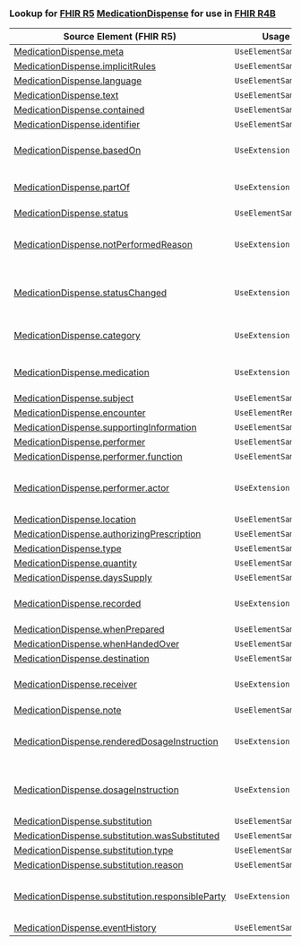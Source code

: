 ### Lookup for [FHIR R5](https://hl7.org/fhir/R5/) [MedicationDispense](https://hl7.org/fhir/R5/MedicationDispense.html) for use in [FHIR R4B](https://hl7.org/fhir/R4B/)

| Source Element (FHIR R5) | Usage | Target |
| -------------- | ----- | ------ |
| [MedicationDispense.meta](https://hl7.org/fhir/R5/MedicationDispense.html#resource) | `UseElementSameName` | [MedicationDispense.meta](https://hl7.org/fhir/R4B/MedicationDispense.html#resource) |
| [MedicationDispense.implicitRules](https://hl7.org/fhir/R5/MedicationDispense.html#resource) | `UseElementSameName` | [MedicationDispense.implicitRules](https://hl7.org/fhir/R4B/MedicationDispense.html#resource) |
| [MedicationDispense.language](https://hl7.org/fhir/R5/MedicationDispense.html#resource) | `UseElementSameName` | [MedicationDispense.language](https://hl7.org/fhir/R4B/MedicationDispense.html#resource) |
| [MedicationDispense.text](https://hl7.org/fhir/R5/MedicationDispense.html#resource) | `UseElementSameName` | [MedicationDispense.text](https://hl7.org/fhir/R4B/MedicationDispense.html#resource) |
| [MedicationDispense.contained](https://hl7.org/fhir/R5/MedicationDispense.html#resource) | `UseElementSameName` | [MedicationDispense.contained](https://hl7.org/fhir/R4B/MedicationDispense.html#resource) |
| [MedicationDispense.identifier](https://hl7.org/fhir/R5/MedicationDispense.html#resource) | `UseElementSameName` | [MedicationDispense.identifier](https://hl7.org/fhir/R4B/MedicationDispense.html#resource) |
| [MedicationDispense.basedOn](https://hl7.org/fhir/R5/MedicationDispense.html#resource) | `UseExtension` | [http://hl7.org/fhir/5.0/StructureDefinition/extension-MedicationDispense.basedOn](StructureDefinition-ext-R5-MedicationDispense.basedOn.html) |
| [MedicationDispense.partOf](https://hl7.org/fhir/R5/MedicationDispense.html#resource) | `UseExtension` | [http://hl7.org/fhir/5.0/StructureDefinition/extension-MedicationDispense.partOf](StructureDefinition-ext-R5-MedicationDispense.partOf.html) |
| [MedicationDispense.status](https://hl7.org/fhir/R5/MedicationDispense.html#resource) | `UseElementSameName` | [MedicationDispense.status](https://hl7.org/fhir/R4B/MedicationDispense.html#resource) |
| [MedicationDispense.notPerformedReason](https://hl7.org/fhir/R5/MedicationDispense.html#resource) | `UseExtension` | [http://hl7.org/fhir/5.0/StructureDefinition/extension-MedicationDispense.notPerformedReason](StructureDefinition-ext-R5-MedicationDispense.notPerformedReason.html) |
| [MedicationDispense.statusChanged](https://hl7.org/fhir/R5/MedicationDispense.html#resource) | `UseExtension` | [http://hl7.org/fhir/5.0/StructureDefinition/extension-MedicationDispense.statusChanged](StructureDefinition-ext-R5-MedicationDispense.statusChanged.html) |
| [MedicationDispense.category](https://hl7.org/fhir/R5/MedicationDispense.html#resource) | `UseExtension` | [http://hl7.org/fhir/5.0/StructureDefinition/extension-MedicationDispense.category](StructureDefinition-ext-R5-MedicationDispense.category.html) |
| [MedicationDispense.medication](https://hl7.org/fhir/R5/MedicationDispense.html#resource) | `UseExtension` | [http://hl7.org/fhir/5.0/StructureDefinition/extension-MedicationDispense.medication](StructureDefinition-ext-R5-MedicationDispense.medication.html) |
| [MedicationDispense.subject](https://hl7.org/fhir/R5/MedicationDispense.html#resource) | `UseElementSameName` | [MedicationDispense.subject](https://hl7.org/fhir/R4B/MedicationDispense.html#resource) |
| [MedicationDispense.encounter](https://hl7.org/fhir/R5/MedicationDispense.html#resource) | `UseElementRenamed` | [MedicationDispense.context](https://hl7.org/fhir/R4B/MedicationDispense.html#resource) |
| [MedicationDispense.supportingInformation](https://hl7.org/fhir/R5/MedicationDispense.html#resource) | `UseElementSameName` | [MedicationDispense.supportingInformation](https://hl7.org/fhir/R4B/MedicationDispense.html#resource) |
| [MedicationDispense.performer](https://hl7.org/fhir/R5/MedicationDispense.html#resource) | `UseElementSameName` | [MedicationDispense.performer](https://hl7.org/fhir/R4B/MedicationDispense.html#resource) |
| [MedicationDispense.performer.function](https://hl7.org/fhir/R5/MedicationDispense.html#resource) | `UseElementSameName` | [MedicationDispense.performer.function](https://hl7.org/fhir/R4B/MedicationDispense.html#resource) |
| [MedicationDispense.performer.actor](https://hl7.org/fhir/R5/MedicationDispense.html#resource) | `UseExtension` | [http://hl7.org/fhir/5.0/StructureDefinition/extension-MedicationDispense.performer.actor](StructureDefinition-ext-R5-MedicationDispense.pe.actor.html) |
| [MedicationDispense.location](https://hl7.org/fhir/R5/MedicationDispense.html#resource) | `UseElementSameName` | [MedicationDispense.location](https://hl7.org/fhir/R4B/MedicationDispense.html#resource) |
| [MedicationDispense.authorizingPrescription](https://hl7.org/fhir/R5/MedicationDispense.html#resource) | `UseElementSameName` | [MedicationDispense.authorizingPrescription](https://hl7.org/fhir/R4B/MedicationDispense.html#resource) |
| [MedicationDispense.type](https://hl7.org/fhir/R5/MedicationDispense.html#resource) | `UseElementSameName` | [MedicationDispense.type](https://hl7.org/fhir/R4B/MedicationDispense.html#resource) |
| [MedicationDispense.quantity](https://hl7.org/fhir/R5/MedicationDispense.html#resource) | `UseElementSameName` | [MedicationDispense.quantity](https://hl7.org/fhir/R4B/MedicationDispense.html#resource) |
| [MedicationDispense.daysSupply](https://hl7.org/fhir/R5/MedicationDispense.html#resource) | `UseElementSameName` | [MedicationDispense.daysSupply](https://hl7.org/fhir/R4B/MedicationDispense.html#resource) |
| [MedicationDispense.recorded](https://hl7.org/fhir/R5/MedicationDispense.html#resource) | `UseExtension` | [http://hl7.org/fhir/5.0/StructureDefinition/extension-MedicationDispense.recorded](StructureDefinition-ext-R5-MedicationDispense.recorded.html) |
| [MedicationDispense.whenPrepared](https://hl7.org/fhir/R5/MedicationDispense.html#resource) | `UseElementSameName` | [MedicationDispense.whenPrepared](https://hl7.org/fhir/R4B/MedicationDispense.html#resource) |
| [MedicationDispense.whenHandedOver](https://hl7.org/fhir/R5/MedicationDispense.html#resource) | `UseElementSameName` | [MedicationDispense.whenHandedOver](https://hl7.org/fhir/R4B/MedicationDispense.html#resource) |
| [MedicationDispense.destination](https://hl7.org/fhir/R5/MedicationDispense.html#resource) | `UseElementSameName` | [MedicationDispense.destination](https://hl7.org/fhir/R4B/MedicationDispense.html#resource) |
| [MedicationDispense.receiver](https://hl7.org/fhir/R5/MedicationDispense.html#resource) | `UseExtension` | [http://hl7.org/fhir/5.0/StructureDefinition/extension-MedicationDispense.receiver](StructureDefinition-ext-R5-MedicationDispense.receiver.html) |
| [MedicationDispense.note](https://hl7.org/fhir/R5/MedicationDispense.html#resource) | `UseElementSameName` | [MedicationDispense.note](https://hl7.org/fhir/R4B/MedicationDispense.html#resource) |
| [MedicationDispense.renderedDosageInstruction](https://hl7.org/fhir/R5/MedicationDispense.html#resource) | `UseExtension` | [http://hl7.org/fhir/5.0/StructureDefinition/extension-MedicationDispense.renderedDosageInstruction](StructureDefinition-ext-R5-MedicationDispense.renderedDosageInstruction.html) |
| [MedicationDispense.dosageInstruction](https://hl7.org/fhir/R5/MedicationDispense.html#resource) | `UseExtension` | [http://hl7.org/fhir/5.0/StructureDefinition/extension-MedicationDispense.dosageInstruction](StructureDefinition-ext-R5-MedicationDispense.dosageInstruction.html) |
| [MedicationDispense.substitution](https://hl7.org/fhir/R5/MedicationDispense.html#resource) | `UseElementSameName` | [MedicationDispense.substitution](https://hl7.org/fhir/R4B/MedicationDispense.html#resource) |
| [MedicationDispense.substitution.wasSubstituted](https://hl7.org/fhir/R5/MedicationDispense.html#resource) | `UseElementSameName` | [MedicationDispense.substitution.wasSubstituted](https://hl7.org/fhir/R4B/MedicationDispense.html#resource) |
| [MedicationDispense.substitution.type](https://hl7.org/fhir/R5/MedicationDispense.html#resource) | `UseElementSameName` | [MedicationDispense.substitution.type](https://hl7.org/fhir/R4B/MedicationDispense.html#resource) |
| [MedicationDispense.substitution.reason](https://hl7.org/fhir/R5/MedicationDispense.html#resource) | `UseElementSameName` | [MedicationDispense.substitution.reason](https://hl7.org/fhir/R4B/MedicationDispense.html#resource) |
| [MedicationDispense.substitution.responsibleParty](https://hl7.org/fhir/R5/MedicationDispense.html#resource) | `UseExtension` | [http://hl7.org/fhir/5.0/StructureDefinition/extension-MedicationDispense.substitution.responsibleParty](StructureDefinition-ext-R5-MedicationDispense.su.responsibleParty.html) |
| [MedicationDispense.eventHistory](https://hl7.org/fhir/R5/MedicationDispense.html#resource) | `UseElementSameName` | [MedicationDispense.eventHistory](https://hl7.org/fhir/R4B/MedicationDispense.html#resource) |
